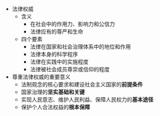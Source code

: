 - 法律权威
	- 含义
		- 在社会中的作用力、影响力和公信力
		- 法律应有的尊严和生命
	- 四个要素
		- 法律在国家和社会治理体系中的地位和作用
		- 法律本身的科学程序
		- 法律在实践中的实施程度
		- 法律被社会成员尊崇或信仰的程度
- 尊重法律权威的重要意义
	- 法制观念的核心要求和建设社会主义国家的**前提条件**
	- 国家治理的**坚实基础和关键**
	- 实现人民意志、维护人民利益、保障人民权力的**基本途径**
	- 保护个人合法权益的**根本保障**